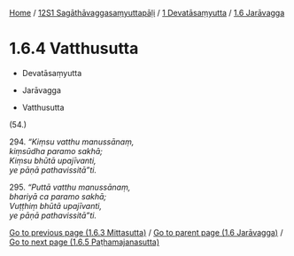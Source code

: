 
[Home](/) / [12S1 Sagāthāvaggasaṃyuttapāḷi](../...md) / [1 Devatāsaṃyutta](...md) / [1.6 Jarāvagga](../12S1/1/1.6.md)

# 1.6.4 Vatthusutta

* Devatāsaṃyutta

* Jarāvagga

* Vatthusutta

(54.)

294\. _“Kiṃsu vatthu manussānaṃ,_  
_kiṃsūdha paramo sakhā;_  
_Kiṃsu bhūtā upajīvanti,_  
_ye pāṇā pathavissitā”ti._  


295\. _“Puttā vatthu manussānaṃ,_  
_bhariyā ca paramo sakhā;_  
_Vuṭṭhiṃ bhūtā upajīvanti,_  
_ye pāṇā pathavissitā”ti._  


[Go to previous page (1.6.3 Mittasutta)](1.6.3.md) / [Go to parent page (1.6 Jarāvagga)](../12S1/1/1.6.md) / [Go to next page (1.6.5 Paṭhamajanasutta)](1.6.5.md)


